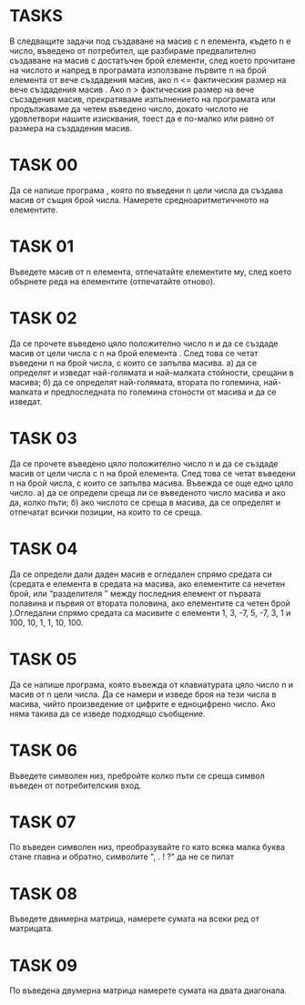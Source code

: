 # TASKS

В следващите задачи под създаване на масив с n елемента, където n е число, въведено от потребител, ще разбираме предвалително създаване на масив с достатъчен брой елементи, след което прочитане на числото и напред в програмата използване първите n на брой елемента от вече създадения масив, ако n <= фактическия размер на вече създадения масив . Ако n > фактическия размер на вече съсзадения масив, прекратяваме изпълнението на програмата или продължаваме да четем въведено число, докато числото не удовлетвори нашите изисквания, тоест да е по-малко или равно от размера на създадения масив.

# TASK 00
Да се напише програма , която по въведени n цели числа да създава масив от същия брой числа. Намерете средноаритметиччното на елементите.

# TASK 01
Въведете масив от n елемента, отпечатайте елементите му, след което обърнете реда на елементите (отпечатайте отново). 

# TASK 02
Да се прочете въведено цяло положително число n и да се създаде масив от цели числа с n на брой елемента . След това се четат въведени n на брой числа, с които се запълва масива. а) да се определят и изведат най-голямата и най-малката стойности, срещани в масива; б) да се определят най-голямата, втората по големина, най-малката и предпоследната по големина стоности от масива и да се изведат.

# TASK 03
Да се прочете въведено цяло положително число n и да се създаде масив от цели числа с n на брой елемента. След това се четат въведени n на брой числа, с които се запълва масива. Въвежда се още едно цяло число. а) да се определи среща ли се въведеното число масива и ако да, колко пъти; б) ако числото се среща в масива, да се определят и отпечатат всички позиции, на които то се среща.

# TASK 04
Да се определи дали даден масив е огледален спрямо средата си (средата е елемента в средата на масива, ако елементите са нечетен брой, или “разделителя ” между последния елемент от първата полавина и първия от втората половина, ако елементите са четен брой ).Огледални спрямо средата са масивите с елементи 1, 3, -7, 5, -7, 3, 1 и 100, 10, 1, 1, 10, 100.

# TASK 05
Да се напише програма, която въвежда от клавиатурата цяло число n и масив от n цели числа. Да се намери и изведе броя на тези числа в масива, чийто произведение от цифрите е едноцифрено число. Ако няма такива да се изведе подходящо съобщение.

# TASK 06
Въведете символен низ, пребройте колко пъти се среща символ въведен от потребителския вход.

# TASK 07
По въведен символен низ, преобразувайте го като всяка малка буква стане главна и обратно, символите ", . ! ?" да не се пипат

# TASK 08
Въведете двимерна матрица, намерете сумата на всеки ред от матрицата.

# TASK 09
По въведена двумерна матрица намерете сумата на двата диагонала.
